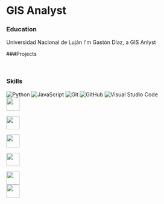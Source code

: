 # GIS Analyst
### Education
Universidad Nacional de Luján
I'm Gastón Díaz, a GIS Anlyst

###Projects

<br>

### Skills

![Python](https://img.shields.io/badge/Python%20-%2314354C.svg?style=for-the-badge&logo=python&logoColor=white)
![JavaScript](https://img.shields.io/badge/JavaScript%20-%23F7DF1E.svg?style=for-the-badge&logo=javascript&logoColor=black)
![Git](https://img.shields.io/badge/git-%23F05033.svg?style=for-the-badge&logo=git&logoColor=white)
![GitHub](https://img.shields.io/badge/github-%23121011.svg?style=for-the-badge&logo=github&logoColor=white)
![Visual Studio Code](https://img.shields.io/badge/Visual%20Studio%20Code-0078d7.svg?style=for-the-badge&logo=visual-studio-code&logoColor=white)
<code> <img height="35" src="https://www.vectorlogo.zone/logos/jupyter/jupyter-ar21.svg"> </code>
<code> <img height="35" src="https://www.vectorlogo.zone/logos/postgresql/postgresql-horizontal.svg" background-color="white"> </code>
<code> <img height="35" src="https://www.vectorlogo.zone/logos/leafletjs/leafletjs-ar21.svg"> </code>
<code> <img height="35" src="https://www.vectorlogo.zone/logos/djangoproject/djangoproject-ar21.svg"> </code>
<code> <img height="35" src="https://www.vectorlogo.zone/logos/qgis/qgis-ar21.svg"> </code>
<code><img height="35" src="https://img.shields.io/badge/-Flask-05122A?style=flat&logo=flask"></code>
<br>






<!--
**nagots23/nagots23** is a ✨ _special_ ✨ repository because its `README.md` (this file) appears on your GitHub profile.

Here are some ideas to get you started:
-I'm  
- 🔭 I’m currently working on ...
- 🌱 I’m currently learning React...
- 👯 I’m looking to collaborate on ...
- 🤔 I’m looking for help with ...
- 💬 Ask me about ...
- 📫 How to reach me: ...

-->
